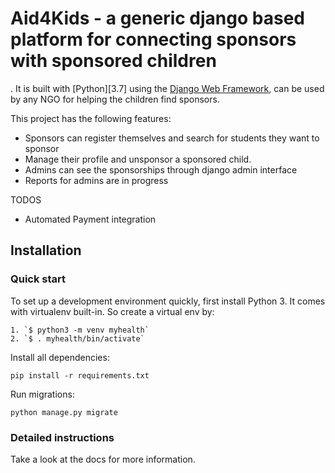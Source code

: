 

# Aid4Kids - a generic django based platform for connecting sponsors with sponsored children 

. It is built with [Python][3.7] using the [Django Web Framework][1], can be used by any NGO for helping the children find sponsors. 

This project has the following features:

* Sponsors can register themselves and search for students they want to sponsor
* Manage their profile and unsponsor a sponsored child.
* Admins can see the sponsorships through django admin interface
* Reports for admins are in progress

TODOS
* Automated Payment integration

## Installation

### Quick start

To set up a development environment quickly, first install Python 3. It
comes with virtualenv built-in. So create a virtual env by:

    1. `$ python3 -m venv myhealth`
    2. `$ . myhealth/bin/activate`

Install all dependencies:

    pip install -r requirements.txt

Run migrations:

    python manage.py migrate

### Detailed instructions

Take a look at the docs for more information.

[0]: https://www.python.org/
[1]: https://www.djangoproject.com/
